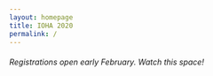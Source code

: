 ```yaml
---
layout: homepage
title: IOHA 2020
permalink: /
---
```

<!-- Type your notification here - the notification bar will not appear if this is empty. For other changes, refer to _data/homepage.yml to edit the homepage --> 

###### Registrations open early February. Watch this space!
